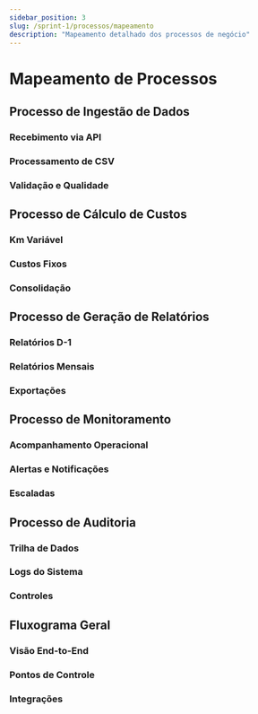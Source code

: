 ```yaml
---
sidebar_position: 3
slug: /sprint-1/processos/mapeamento
description: "Mapeamento detalhado dos processos de negócio"
---
```


# Mapeamento de Processos

## Processo de Ingestão de Dados

### Recebimento via API

### Processamento de CSV

### Validação e Qualidade

## Processo de Cálculo de Custos

### Km Variável

### Custos Fixos

### Consolidação

## Processo de Geração de Relatórios

### Relatórios D-1

### Relatórios Mensais

### Exportações

## Processo de Monitoramento

### Acompanhamento Operacional

### Alertas e Notificações

### Escaladas

## Processo de Auditoria

### Trilha de Dados

### Logs do Sistema

### Controles

## Fluxograma Geral

### Visão End-to-End

### Pontos de Controle

### Integrações

